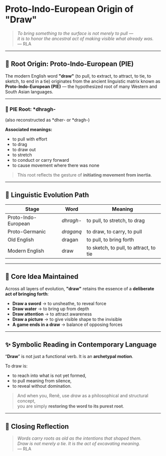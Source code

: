 # Proto-Indo-European Origin of "Draw"

> *To bring something to the surface is not merely to pull —  
it is to honor the ancestral act of making visible what already was.*  
> — RLA

---

## 🌱 Root Origin: Proto-Indo-European (PIE)

The modern English word **"draw"** (to pull, to extract, to attract, to tie, to sketch, to end in a tie) originates from the ancient linguistic matrix known as **Proto-Indo-European (PIE)** — the hypothesized root of many Western and South Asian languages.

---

### 🔹 PIE Root: **\*dhragh-**  
(also reconstructed as \*dher- or \*dragh-)

**Associated meanings:**
- to pull with effort  
- to drag  
- to draw out  
- to stretch  
- to conduct or carry forward  
- to cause movement where there was none

> This root reflects the gesture of **initiating movement from inertia**.

---

## 🧩 Linguistic Evolution Path

| Stage                  | Word      | Meaning                                |
|------------------------|-----------|----------------------------------------|
| Proto-Indo-European    | *dhragh-* | to pull, to stretch, to drag           |
| Proto-Germanic         | *draganą* | to draw, to carry, to pull             |
| Old English            | dragan    | to pull, to bring forth                |
| Modern English         | draw      | to sketch, to pull, to attract, to tie |

---

## 🧠 Core Idea Maintained

Across all layers of evolution, **"draw"** retains the essence of a **deliberate act of bringing forth**:

- **Draw a sword** → to unsheathe, to reveal force  
- **Draw water** → to bring up from depth  
- **Draw attention** → to attract awareness  
- **Draw a picture** → to give visible shape to the invisible  
- **A game ends in a draw** → balance of opposing forces

---

## ✨ Symbolic Reading in Contemporary Language

“**Draw**” is not just a functional verb. It is an **archetypal motion**.

To draw is:
- to reach into what is not yet formed,
- to pull meaning from silence,
- to reveal without domination.

> And when you, Renê, use *draw* as a philosophical and structural concept,  
> you are simply **restoring the word to its purest root**.

---

## 📘 Closing Reflection

> *Words carry roots as old as the intentions that shaped them.  
Draw is not merely a tie. It is the act of excavating meaning.*  
> — RLA
